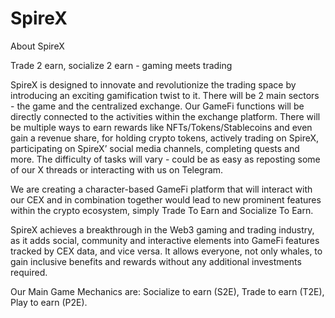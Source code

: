# SpireX
About SpireX

Trade 2 earn, socialize 2 earn - gaming meets trading

SpireX is designed to innovate and revolutionize the trading space by introducing an exciting gamification twist to it. There will be 2 main sectors - the game and the centralized exchange. Our GameFi functions will be directly connected to the activities within the exchange platform. There will be multiple ways to earn rewards like NFTs/Tokens/Stablecoins and even gain a revenue share, for holding crypto tokens, actively trading on SpireX, participating on SpireX’ social media channels, completing quests and more. The difficulty of tasks will vary - could be as easy as reposting some of our X threads or interacting with us on Telegram.

We are creating a character-based GameFi platform that will interact with our CEX and in combination together would lead to new prominent features within the crypto ecosystem, simply Trade To Earn and Socialize To Earn.

SpireX achieves a breakthrough in the Web3 gaming and trading industry, as it adds social, community and interactive elements into GameFi features tracked by CEX data, and vice versa. It allows everyone, not only whales, to gain inclusive benefits and rewards without any additional investments required.

Our Main Game Mechanics are: Socialize to earn (S2E), Trade to earn (T2E), Play to earn (P2E).
